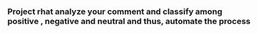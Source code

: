 <h3> Project rhat analyze your comment and classify among positive , negative and neutral and thus, automate the process
</h3>
